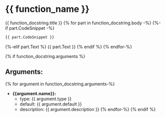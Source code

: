# {{ function_name }}

{{ function_docstring.title }}
{% for part in function_docstring.body -%}
{%-if part.CodeSnippet -%}
```python
{{ part.CodeSnippet }}
```
{%-elif part.Text %}
{{ part.Text }}
{% endif %}
{% endfor-%}

{% if function_docstring.arguments %}
## Arguments:

{% for argument in function_docstring.arguments-%}
- **{{argument.name}}:**
    - type: {{ argument.type }}
    - default: {{ argument.default }}
    - description: {{ argument.description }}
{% endfor-%}
{% endif %}
